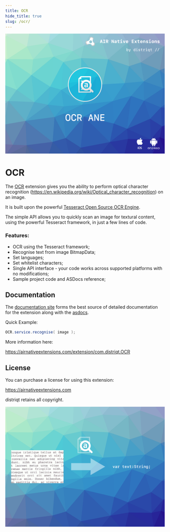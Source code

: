 ```yaml
---
title: OCR
hide_title: true
slug: /ocr/
---
```


![](images/hero.png)

# OCR

The [OCR](https://airnativeextensions.com/extension/com.distriqt.OCR) extension gives you the ability to perform optical character recognition (https://en.wikipedia.org/wiki/Optical_character_recognition) on an image.

It is built upon the powerful [Tesseract Open Source OCR Engine](https://github.com/tesseract-ocr/tesseract). 

The simple API allows you to quickly scan an image for textural content, using the powerful Tesseract framework, in just a few lines of code. 


### Features:

- OCR using the Tesseract framework;
- Recognise text from image BitmapData;
- Set languages;
- Set whitelist characters;
- Single API interface - your code works across supported platforms with no modifications;
- Sample project code and ASDocs reference;


## Documentation

The [documentation site](https://docs.airnativeextensions.com/docs/ocr) forms the best source of detailed documentation for the extension along with the [asdocs](https://docs.airnativeextensions.com/asdocs/ocr). 

Quick Example: 

```actionscript
OCR.service.recognise( image );
```

More information here: 

https://airnativeextensions.com/extension/com.distriqt.OCR



## License

You can purchase a license for using this extension:

https://airnativeextensions.com

distriqt retains all copyright.


![](images/promo.png)